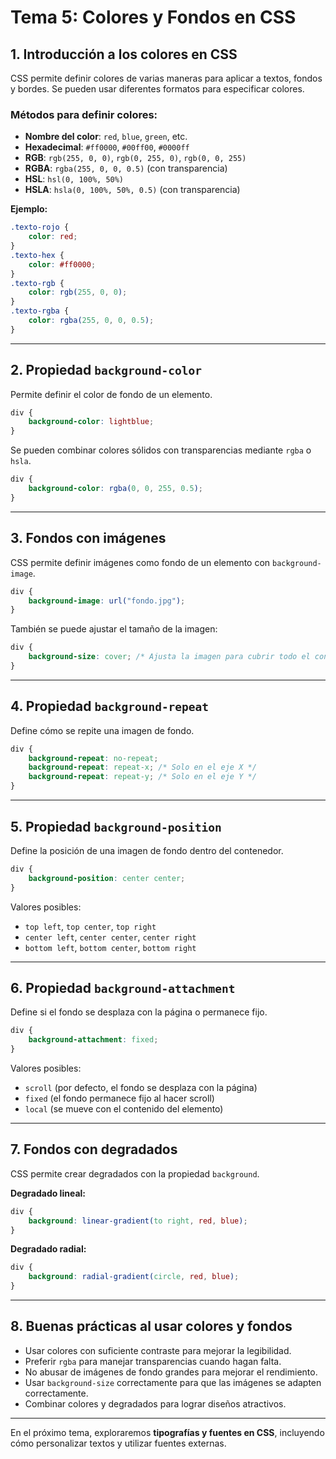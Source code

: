 # **Tema 5: Colores y Fondos en CSS**

## **1. Introducción a los colores en CSS**
CSS permite definir colores de varias maneras para aplicar a textos, fondos y bordes. Se pueden usar diferentes formatos para especificar colores.

### **Métodos para definir colores:**
- **Nombre del color**: `red`, `blue`, `green`, etc.
- **Hexadecimal**: `#ff0000`, `#00ff00`, `#0000ff`
- **RGB**: `rgb(255, 0, 0)`, `rgb(0, 255, 0)`, `rgb(0, 0, 255)`
- **RGBA**: `rgba(255, 0, 0, 0.5)` (con transparencia)
- **HSL**: `hsl(0, 100%, 50%)`
- **HSLA**: `hsla(0, 100%, 50%, 0.5)` (con transparencia)

**Ejemplo:**
```css
.texto-rojo {
    color: red;
}
.texto-hex {
    color: #ff0000;
}
.texto-rgb {
    color: rgb(255, 0, 0);
}
.texto-rgba {
    color: rgba(255, 0, 0, 0.5);
}
```

---

## **2. Propiedad `background-color`**
Permite definir el color de fondo de un elemento.

```css
div {
    background-color: lightblue;
}
```

Se pueden combinar colores sólidos con transparencias mediante `rgba` o `hsla`.

```css
div {
    background-color: rgba(0, 0, 255, 0.5);
}
```

---

## **3. Fondos con imágenes**
CSS permite definir imágenes como fondo de un elemento con `background-image`.

```css
div {
    background-image: url("fondo.jpg");
}
```

También se puede ajustar el tamaño de la imagen:

```css
div {
    background-size: cover; /* Ajusta la imagen para cubrir todo el contenedor */
}
```

---

## **4. Propiedad `background-repeat`**
Define cómo se repite una imagen de fondo.

```css
div {
    background-repeat: no-repeat;
    background-repeat: repeat-x; /* Solo en el eje X */
    background-repeat: repeat-y; /* Solo en el eje Y */
}
```

---

## **5. Propiedad `background-position`**
Define la posición de una imagen de fondo dentro del contenedor.

```css
div {
    background-position: center center;
}
```

Valores posibles:
- `top left`, `top center`, `top right`
- `center left`, `center center`, `center right`
- `bottom left`, `bottom center`, `bottom right`

---

## **6. Propiedad `background-attachment`**
Define si el fondo se desplaza con la página o permanece fijo.

```css
div {
    background-attachment: fixed;
}
```

Valores posibles:
- `scroll` (por defecto, el fondo se desplaza con la página)
- `fixed` (el fondo permanece fijo al hacer scroll)
- `local` (se mueve con el contenido del elemento)

---

## **7. Fondos con degradados**
CSS permite crear degradados con la propiedad `background`.

**Degradado lineal:**
```css
div {
    background: linear-gradient(to right, red, blue);
}
```

**Degradado radial:**
```css
div {
    background: radial-gradient(circle, red, blue);
}
```

---

## **8. Buenas prácticas al usar colores y fondos**
- Usar colores con suficiente contraste para mejorar la legibilidad.
- Preferir `rgba` para manejar transparencias cuando hagan falta.
- No abusar de imágenes de fondo grandes para mejorar el rendimiento.
- Usar `background-size` correctamente para que las imágenes se adapten correctamente.
- Combinar colores y degradados para lograr diseños atractivos.

---

En el próximo tema, exploraremos **tipografías y fuentes en CSS**, incluyendo cómo personalizar textos y utilizar fuentes externas.
